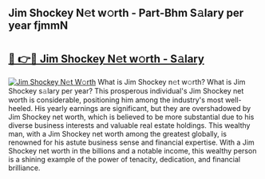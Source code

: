 ## Jim Shockey N𝚎t w𝚘rth - Part-Bhm S𝚊lary per year fjmmN

# <h2><a href="http://gc04ycb.nevu.top/?p=Jim+Shockey">🔗 👉🔴 Jim Shockey N𝚎t w𝚘rth - S𝚊lary</a></h2>

[![Jim Shockey N𝚎t W𝚘rth](https://i.imgur.com/Oavwk0R.jpeg)](http://gc04ycb.nevu.top/?p=Jim+Shockey)
What is Jim Shockey n𝚎t w𝚘rth? What is Jim Shockey s𝚊lary per year?
This prosperous individual's Jim Shockey net worth is considerable, positioning him among the industry's most well-heeled. His yearly earnings are significant, but they are overshadowed by Jim Shockey net worth, which is believed to be more substantial due to his diverse business interests and valuable real estate holdings. This wealthy man, with a Jim Shockey net worth among the greatest globally, is renowned for his astute business sense and financial expertise. With a Jim Shockey net worth in the billions and a notable income, this wealthy person is a shining example of the power of tenacity, dedication, and financial brilliance.
